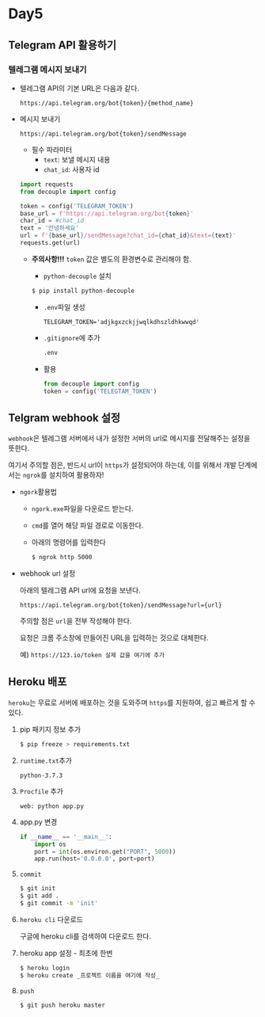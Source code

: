 # Day5

## Telegram API 활용하기

### 텔레그램 메시지 보내기

* 텔레그램 API의 기본 URL은 다음과 같다.

  ```
  https://api.telegram.org/bot{token}/{method_name}
  ```

* 메시지 보내기

  ```
  https://api.telegram.org/bot{token}/sendMessage
  ```

  * 필수 파라미터
    * `text`: 보낼 메시지 내용
    * `chat_id`: 사용자 id

  ```python
  import requests
  from decouple import config
  
  token = config('TELEGRAM_TOKEN')
  base_url = f'https://api.telegram.org/bot{token}'
  char_id = #chat_id
  text = '안녕하세요'
  url = f'{base_url}/sendMessage?chat_id={chat_id}&text={text}'
  requests.get(url)
  ```

  * **주의사항!!!** `token` 값은 별도의 환경변수로 관리해야 함.

    * `python-decouple` 설치

    ```bash
    $ pip install python-decouple
    ```

    * `.env`파일 생성

      ```.env
      TELEGRAM_TOKEN='adjkgxzckjjwqlkdhszldhkwwqd'
      ```

    * `.gitignore`에 추가

      ```python
      .env
      ```

      

    * 활용

      ```python
      from decouple import config
      token = config('TELEGTAM_TOKEN')
      ```

## Telgram webhook 설정

`webhook`은 텔레그램 서버에서 내가 설정한 서버의  url로 메시지를 전달해주는 설정을 뜻한다.

여기서 주의할 점은, 반드시 url이 `https`가 설정되어야 하는데, 이를 위해서 개발 단계에서는  `ngrok`를 설치하여 활용하자!

* `ngork`활용법

  * `ngork.exe`파일을 다운로드 받는다.

  * `cmd`를 열어 해당 파일 경로로 이동한다.

  * 아래의 명령어를 입력한다

    ```cmd
    $ ngrok http 5000
    ```

* webhook url 설정

  아래의 텔레그램 API url에 요청을 보낸다.

  ```
  https://api.telegram.org/bot{token}/sendMessage?url={url}
  ```

  주의할 점은 `url`을 전부 작성해야 한다. 

  요청은 크롬 주소창에 만들어진 URL을 입력하는 것으로 대체한다.

  예) `https://123.io/token 실제 값을 여기에 추가`



## Heroku 배포

`heroku`는 무료로 서버에 배포하는 것을 도와주며 `https`를 지원하여, 쉽고 빠르게 할 수 있다.

1. pip 패키지 정보 추가

   ```bash
   $ pip freeze > requirements.txt
   ```

2. `runtime.txt`추가

   ```
   python-3.7.3
   ```

3. `Procfile` 추가

   ```
   web: python app.py
   ```

4. app.py 변경

   ```python
   if __name__ == '__main__':
       import os
       port = int(os.environ.get("PORT", 5000))
       app.run(host='0.0.0.0', port=port)
   ```

5. `commit`

   ```bash
   $ git init
   $ git add .
   $ git commit -m 'init'
   ```

6. `heroku cli` 다운로드

   구글에 heroku cli를 검색하여 다운로드 한다.

7. heroku app 설정 - 최초에 한번

   ```bash
   $ heroku login
   $ heroku create _프로젝트 이름을 여기에 작성_
   ```

8. `push`

   ```bash
   $ git push heroku master
   ```

   



